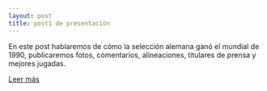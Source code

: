 ```yaml
---
layout: post
title: post1 de presentación
---
```


En este post hablaremos de cómo la selección alemana ganó el mundial de 1990, publicaremos fotos, comentarios, alineaciones, titulares de prensa y mejores jugadas.

 <a href="http://www.google.com/">Leer más</a>
 
